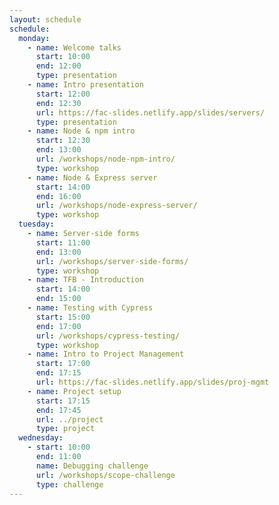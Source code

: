 ```yaml
---
layout: schedule
schedule:
  monday:
    - name: Welcome talks
      start: 10:00
      end: 12:00
      type: presentation
    - name: Intro presentation
      start: 12:00
      end: 12:30
      url: https://fac-slides.netlify.app/slides/servers/
      type: presentation
    - name: Node & npm intro
      start: 12:30
      end: 13:00
      url: /workshops/node-npm-intro/
      type: workshop
    - name: Node & Express server
      start: 14:00
      end: 16:00
      url: /workshops/node-express-server/
      type: workshop
  tuesday:
    - name: Server-side forms
      start: 11:00
      end: 13:00
      url: /workshops/server-side-forms/
      type: workshop
    - name: TFB - Introduction
      start: 14:00
      end: 15:00
    - name: Testing with Cypress
      start: 15:00
      end: 17:00
      url: /workshops/cypress-testing/
      type: workshop
    - name: Intro to Project Management
      start: 17:00
      end: 17:15
      url: https://fac-slides.netlify.app/slides/proj-mgmt
    - name: Project setup
      start: 17:15
      end: 17:45
      url: ../project
      type: project
  wednesday:
    - start: 10:00
      end: 11:00
      name: Debugging challenge
      url: /workshops/scope-challenge
      type: challenge
---
```

